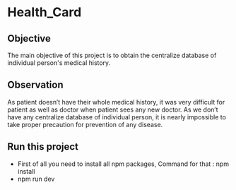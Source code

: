 # Health_Card

## Objective
The main objective of this project is to obtain the centralize database of individual person's medical history.

## Observation
As patient doesn’t have their whole medical history, it was very difficult for patient as well as doctor when patient sees any new doctor.
As we don’t have any centralize database of individual person, it is nearly impossible to take proper precaution for prevention of any disease.

## Run this project
  - First of all you need to install all npm packages,
    Command for that : npm install
  - npm run dev
